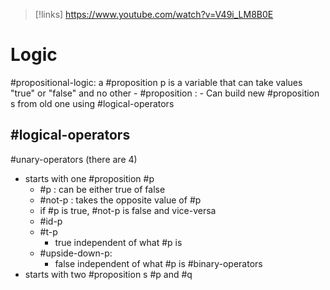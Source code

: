 
>[!links]
>https://www.youtube.com/watch?v=V49i_LM8B0E

# Logic
#propositional-logic: a #proposition p is a variable that can take values "true" or "false" and no other
	- #proposition :
	- Can build new #proposition s from old one using #logical-operators 

## #logical-operators 
#unary-operators (there are 4)
- starts with one #proposition #p
	- #p : can be either true of false
	- #not-p : takes the opposite value of #p 
	- if #p is true, #not-p is false and vice-versa
	- #id-p
	- #t-p 
		- true independent of what #p is
	- #upside-down-p:
		- false independent of what #p is
#binary-operators
- starts with two #proposition s #p and #q 